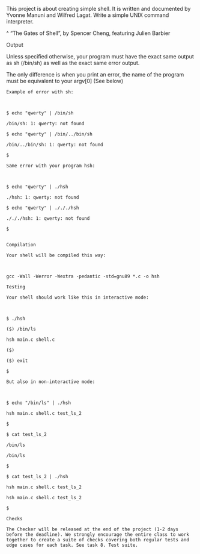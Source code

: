 This project is about creating simple shell. It is written and documented by Yvonne Manuni and Wilfred Lagat.
Write a simple UNIX command interpreter.







^ “The Gates of Shell”, by Spencer Cheng, featuring Julien Barbier

Output

Unless specified otherwise, your program must have the exact same output as sh (/bin/sh) as well as the exact same error output.

The only difference is when you print an error, the name of the program must be equivalent to your argv[0] (See below)

	Example of error with sh:



	$ echo "qwerty" | /bin/sh

	/bin/sh: 1: qwerty: not found

	$ echo "qwerty" | /bin/../bin/sh

	/bin/../bin/sh: 1: qwerty: not found

	$

	Same error with your program hsh:



	$ echo "qwerty" | ./hsh

	./hsh: 1: qwerty: not found

	$ echo "qwerty" | ./././hsh

	./././hsh: 1: qwerty: not found

	$


	Compilation

	Your shell will be compiled this way:



	gcc -Wall -Werror -Wextra -pedantic -std=gnu89 *.c -o hsh

	Testing

	Your shell should work like this in interactive mode:



	$ ./hsh

	($) /bin/ls

	hsh main.c shell.c

	($)

	($) exit

	$

	But also in non-interactive mode:



	$ echo "/bin/ls" | ./hsh

	hsh main.c shell.c test_ls_2

	$

	$ cat test_ls_2

	/bin/ls

	/bin/ls

	$

	$ cat test_ls_2 | ./hsh

	hsh main.c shell.c test_ls_2

	hsh main.c shell.c test_ls_2

	$

	Checks

	The Checker will be released at the end of the project (1-2 days before the deadline). We strongly encourage the entire class to work together to create a suite of checks covering both regular tests and edge cases for each task. See task 8. Test suite.

